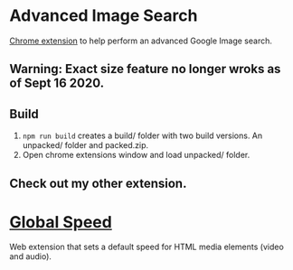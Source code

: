 # Advanced Image Search 
[Chrome extension](https://chrome.google.com/webstore/detail/advanced-image-search/cahpmepdjiejandeladmhfpapeagobnp) to help perform an advanced Google Image search. 


## Warning: Exact size feature no longer wroks as of Sept 16 2020. 

## Build 
1. `npm run build` creates a build/ folder with two build versions. An unpacked/ folder and packed.zip. 
2. Open chrome extensions window and load unpacked/ folder.


## Check out my other extension. 

# [Global Speed](https://github.com/polywock/globalSpeed)
Web extension that sets a default speed for HTML media elements (video and audio). 
